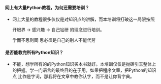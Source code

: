 #### 网上有大量Python教程，为何还需要培训？

+ 网上大量的教程很多仅仅是对知识点的讲解，而本培训将打破这一局限按照   

   开眼界 → 感兴趣 → 自己钻研 的理念进行培训。

   学而不思则罔 思必须是自己的别人不能代劳

#### 是否能教完所有Python知识？
+ 不能，想学所有的的Python知识买本书就好。本培训仅仅是抛砖引玉整体上
的把握。学一门语言的最终目的在于用，如果把程序文章，把Python的知识点
比作是字词，那我将在文章中教你认字，而不是让你背字典。
